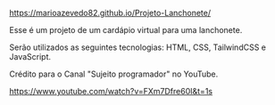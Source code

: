https://marioazevedo82.github.io/Projeto-Lanchonete/

Esse é um projeto de um cardápio virtual para uma lanchonete. 

Serão utilizados as seguintes tecnologias: HTML, CSS, TailwindCSS e JavaScript.

Crédito para o Canal "Sujeito programador" no YouTube.

https://www.youtube.com/watch?v=FXm7Dfre60I&t=1s
